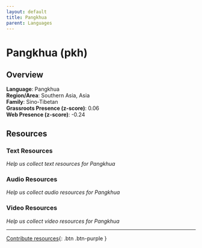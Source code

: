 ```yaml
---
layout: default
title: Pangkhua
parent: Languages
---
```


# Pangkhua (pkh)

## Overview

**Language**: Pangkhua  
**Region/Area**: Southern Asia, Asia  
**Family**: Sino-Tibetan  
**Grassroots Presence (z-score)**: 0.06  
**Web Presence (z-score)**: -0.24  

## Resources

### Text Resources
*Help us collect text resources for Pangkhua*

### Audio Resources
*Help us collect audio resources for Pangkhua*

### Video Resources
*Help us collect video resources for Pangkhua*

---

[Contribute resources](https://forms.office.com/e/1SfLJx3u1r){: .btn .btn-purple }
